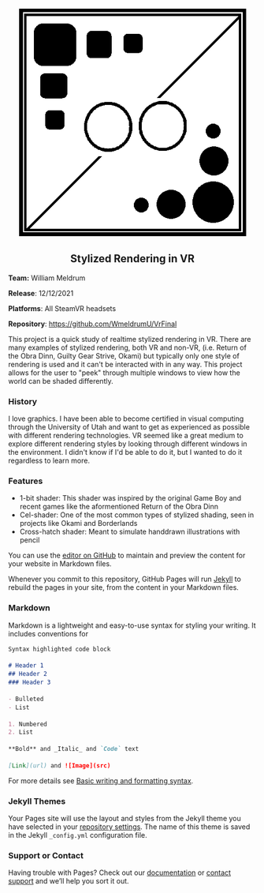 <p align="center">
  <img src="./Media/VrLogoCropped.png" />
</p>


<h2 align="center"> Stylized Rendering in VR </h2>



**Team:** William Meldrum

**Release**: 12/12/2021

**Platforms**: All SteamVR headsets

**Repository**: https://github.com/WmeldrumU/VrFinal


This project is a quick study of realtime stylized rendering in VR. There are many examples of stylized rendering, both VR and non-VR, (i.e. Return of the Obra Dinn, Guilty Gear Strive, Okami) but typically only one style of rendering is used and it can't be interacted with in any way. This project allows for the user to "peek" through multiple windows to view how the world can be shaded differently. 



### History 

I love graphics. I have been able to become certified in visual computing through the University of Utah and want to get as experienced as possible with different rendering technologies. VR seemed like a great medium to explore different rendering styles by looking through different windows in the environment. I didn't know if I'd be able to do it, but I wanted to do it regardless to learn more. 

### Features

- 1-bit shader: This shader was inspired by the original Game Boy and recent games like the aformentioned Return of the Obra Dinn
- Cel-shader: One of the most common types of stylized shading, seen in projects like Okami and Borderlands
- Cross-hatch shader: Meant to simulate handdrawn illustrations with pencil



You can use the [editor on GitHub](https://github.com/WmeldrumU/VrFinal/edit/gh-pages/index.md) to maintain and preview the content for your website in Markdown files.

Whenever you commit to this repository, GitHub Pages will run [Jekyll](https://jekyllrb.com/) to rebuild the pages in your site, from the content in your Markdown files.

### Markdown

Markdown is a lightweight and easy-to-use syntax for styling your writing. It includes conventions for

```markdown
Syntax highlighted code block

# Header 1
## Header 2
### Header 3

- Bulleted
- List

1. Numbered
2. List

**Bold** and _Italic_ and `Code` text

[Link](url) and ![Image](src)
```

For more details see [Basic writing and formatting syntax](https://docs.github.com/en/github/writing-on-github/getting-started-with-writing-and-formatting-on-github/basic-writing-and-formatting-syntax).

### Jekyll Themes

Your Pages site will use the layout and styles from the Jekyll theme you have selected in your [repository settings](https://github.com/WmeldrumU/VrFinal/settings/pages). The name of this theme is saved in the Jekyll `_config.yml` configuration file.

### Support or Contact

Having trouble with Pages? Check out our [documentation](https://docs.github.com/categories/github-pages-basics/) or [contact support](https://support.github.com/contact) and we’ll help you sort it out.
